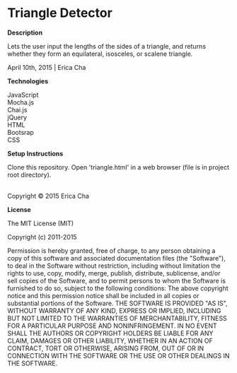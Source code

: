 <h1>Triangle Detector </h1>

<b>Description</b>

Lets the user input the lengths of the sides of a triangle, and returns whether they form an equilateral, isosceles, or scalene triangle.


April 10th, 2015 | Erica Cha

<b>Technologies</b>

JavaScript<br>
Mocha.js<br>
Chai.js<br>
jQuery<br>
HTML<br>
Bootsrap<br>
CSS<br>


<b>Setup Instructions</b>

Clone this repository.
Open 'triangle.html' in a web browser (file is in project root directory).

<br>Copyright © 2015 Erica Cha

<b>License</b>

The MIT License (MIT)

Copyright (c) 2011-2015

Permission is hereby granted, free of charge, to any person obtaining a copy of this software and associated documentation files (the "Software"), to deal in the Software without restriction, including without limitation the rights to use, copy, modify, merge, publish, distribute, sublicense, and/or sell copies of the Software, and to permit persons to whom the Software is furnished to do so, subject to the following conditions: The above copyright notice and this permission notice shall be included in all copies or substantial portions of the Software. THE SOFTWARE IS PROVIDED "AS IS", WITHOUT WARRANTY OF ANY KIND, EXPRESS OR IMPLIED, INCLUDING BUT NOT LIMITED TO THE WARRANTIES OF MERCHANTABILITY, FITNESS FOR A PARTICULAR PURPOSE AND NONINFRINGEMENT. IN NO EVENT SHALL THE AUTHORS OR COPYRIGHT HOLDERS BE LIABLE FOR ANY CLAIM, DAMAGES OR OTHER LIABILITY, WHETHER IN AN ACTION OF CONTRACT, TORT OR OTHERWISE, ARISING FROM, OUT OF OR IN CONNECTION WITH THE SOFTWARE OR THE USE OR OTHER DEALINGS IN THE SOFTWARE.
